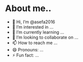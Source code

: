 # About me..

- 👋 Hi, I’m @asefa2016
- 👀 I’m interested in ...
- 🌱 I’m currently learning ...
- 💞️ I’m looking to collaborate on ...
- 📫 How to reach me ...
- 😄 Pronouns: ...
- ⚡ Fun fact: ...

<!---
asefa2016/asefa2016 is a ✨ special ✨ repository because its `README.md` (this file) appears on your GitHub profile.
You can click the Preview link to take a look at your changes.
https://facebook.com/events/s/yandexid/1672336060033005/?mibextid=rS40aB7S9Ucbxw6v--->
